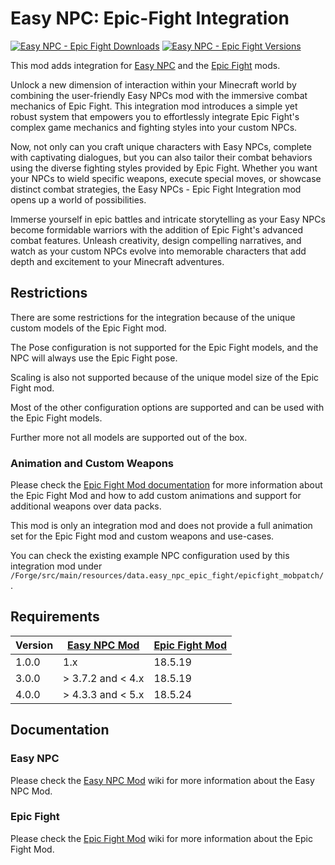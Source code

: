 # Easy NPC: Epic-Fight Integration

[![Easy NPC - Epic Fight Downloads](http://cf.way2muchnoise.eu/full_957625_downloads.svg)](https://www.curseforge.com/minecraft/mc-mods/easy-npc-epic-fight)
[![Easy NPC - Epic Fight Versions](http://cf.way2muchnoise.eu/versions/Minecraft_957625_all.svg)](https://www.curseforge.com/minecraft/mc-mods/easy-npc-epic-fight)

This mod adds integration for [Easy NPC][easy_npc] and the [Epic Fight][epic_fight] mods.

Unlock a new dimension of interaction within your Minecraft world by combining the user-friendly
Easy NPCs mod with the immersive combat mechanics of Epic Fight. This integration mod introduces a
simple yet robust system that empowers you to effortlessly integrate Epic Fight's complex game
mechanics and fighting styles into your custom NPCs.

Now, not only can you craft unique characters with Easy NPCs, complete with captivating dialogues,
but you can also tailor their combat behaviors using the diverse fighting styles provided by Epic
Fight. Whether you want your NPCs to wield specific weapons, execute special moves, or showcase
distinct combat strategies, the Easy NPCs - Epic Fight Integration mod opens up a world of
possibilities.

Immerse yourself in epic battles and intricate storytelling as your Easy NPCs become formidable
warriors with the addition of Epic Fight's advanced combat features. Unleash creativity, design
compelling narratives, and watch as your custom NPCs evolve into memorable characters that add depth
and excitement to your Minecraft adventures.

## Restrictions

There are some restrictions for the integration because of the unique custom models of the Epic
Fight mod.

The Pose configuration is not supported for the Epic Fight models, and the NPC will always use the
Epic Fight pose.

Scaling is also not supported because of the unique model size of the Epic Fight mod.

Most of the other configuration options are supported and can be used with the Epic Fight models.

Further more not all models are supported out of the box.

### Animation and Custom Weapons

Please check the [Epic Fight Mod documentation][epic_fight_wiki] for more information about the
Epic Fight Mod and how to add custom animations and support for additional weapons over data packs.

This mod is only an integration mod and does not provide a full animation set for the Epic Fight
mod and custom weapons and use-cases.

You can check the existing example NPC configuration used by this integration mod
under `/Forge/src/main/resources/data.easy_npc_epic_fight/epicfight_mobpatch/`.

## Requirements

| Version | [Easy NPC Mod][easy_npc] | [Epic Fight Mod][epic_fight] |
|---------|--------------------------|------------------------------|
| 1.0.0   | 1.x                      | 18.5.19                      |
| 3.0.0   | > 3.7.2 and < 4.x        | 18.5.19                      |
| 4.0.0   | > 4.3.3 and < 5.x        | 18.5.24                      |

## Documentation

### Easy NPC

Please check the [Easy NPC Mod][easy_npc_wiki] wiki for more information about the Easy NPC Mod.

### Epic Fight

Please check the [Epic Fight Mod][epic_fight_wiki] wiki for more information about the Epic Fight
Mod.

[easy_npc]: https://www.curseforge.com/minecraft/mc-mods/easy-npc

[easy_npc_wiki]: https://github.com/MarkusBordihn/BOs-Easy-NPC/wiki

[epic_fight]: https://www.curseforge.com/minecraft/mc-mods/epic-fight-mod

[epic_fight_wiki]: https://epicfight-docs.readthedocs.io/Guides/page1/

